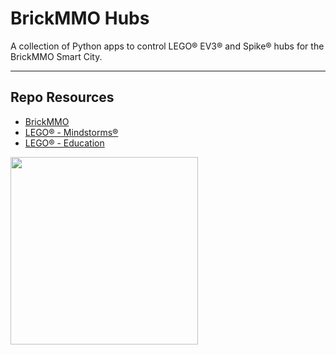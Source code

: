 # BrickMMO Hubs

A collection of Python apps to control LEGO® EV3® and Spike® hubs for the BrickMMO Smart City.

***

## Repo Resources

* [BrickMMO](https://brickmmo.com/)
* [LEGO® - Mindstorms®](https://www.lego.com/en-ca/categories/coding-for-kids)
* [LEGO® - Education](https://education.lego.com/en-us/)

<a href="https://brickmmo.com">
<img src="https://brickmmo.com/images/brickmmo-logo-horizontal.jpg" width="300">
</a>
